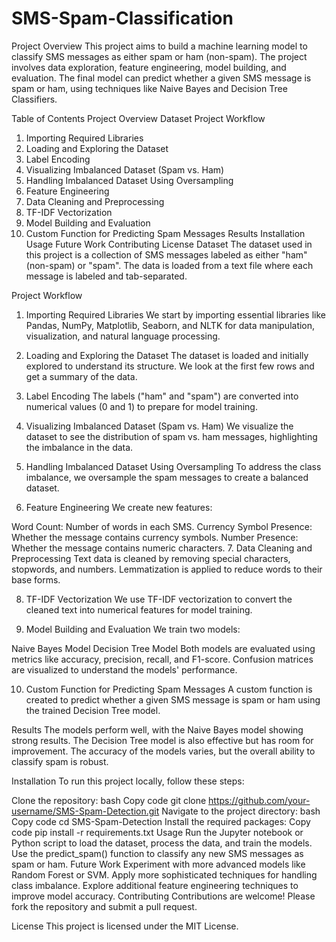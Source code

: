# SMS-Spam-Classification
Project Overview
This project aims to build a machine learning model to classify SMS messages as either spam or ham (non-spam). The project involves data exploration, feature engineering, model building, and evaluation. The final model can predict whether a given SMS message is spam or ham, using techniques like Naive Bayes and Decision Tree Classifiers.

Table of Contents
Project Overview
Dataset
Project Workflow
1. Importing Required Libraries
2. Loading and Exploring the Dataset
3. Label Encoding
4. Visualizing Imbalanced Dataset (Spam vs. Ham)
5. Handling Imbalanced Dataset Using Oversampling
6. Feature Engineering
7. Data Cleaning and Preprocessing
8. TF-IDF Vectorization
9. Model Building and Evaluation
10. Custom Function for Predicting Spam Messages
Results
Installation
Usage
Future Work
Contributing
License
Dataset
The dataset used in this project is a collection of SMS messages labeled as either "ham" (non-spam) or "spam". The data is loaded from a text file where each message is labeled and tab-separated.

Project Workflow
1. Importing Required Libraries
We start by importing essential libraries like Pandas, NumPy, Matplotlib, Seaborn, and NLTK for data manipulation, visualization, and natural language processing.

2. Loading and Exploring the Dataset
The dataset is loaded and initially explored to understand its structure. We look at the first few rows and get a summary of the data.

3. Label Encoding
The labels ("ham" and "spam") are converted into numerical values (0 and 1) to prepare for model training.

4. Visualizing Imbalanced Dataset (Spam vs. Ham)
We visualize the dataset to see the distribution of spam vs. ham messages, highlighting the imbalance in the data.

5. Handling Imbalanced Dataset Using Oversampling
To address the class imbalance, we oversample the spam messages to create a balanced dataset.

6. Feature Engineering
We create new features:

Word Count: Number of words in each SMS.
Currency Symbol Presence: Whether the message contains currency symbols.
Number Presence: Whether the message contains numeric characters.
7. Data Cleaning and Preprocessing
Text data is cleaned by removing special characters, stopwords, and numbers. Lemmatization is applied to reduce words to their base forms.

8. TF-IDF Vectorization
We use TF-IDF vectorization to convert the cleaned text into numerical features for model training.

9. Model Building and Evaluation
We train two models:

Naive Bayes Model
Decision Tree Model
Both models are evaluated using metrics like accuracy, precision, recall, and F1-score. Confusion matrices are visualized to understand the models' performance.

10. Custom Function for Predicting Spam Messages
A custom function is created to predict whether a given SMS message is spam or ham using the trained Decision Tree model.

Results
The models perform well, with the Naive Bayes model showing strong results. The Decision Tree model is also effective but has room for improvement. The accuracy of the models varies, but the overall ability to classify spam is robust.

Installation
To run this project locally, follow these steps:

Clone the repository:
bash
Copy code
git clone https://github.com/your-username/SMS-Spam-Detection.git
Navigate to the project directory:
bash
Copy code
cd SMS-Spam-Detection
Install the required packages:
Copy code
pip install -r requirements.txt
Usage
Run the Jupyter notebook or Python script to load the dataset, process the data, and train the models.
Use the predict_spam() function to classify any new SMS messages as spam or ham.
Future Work
Experiment with more advanced models like Random Forest or SVM.
Apply more sophisticated techniques for handling class imbalance.
Explore additional feature engineering techniques to improve model accuracy.
Contributing
Contributions are welcome! Please fork the repository and submit a pull request.

License
This project is licensed under the MIT License.
